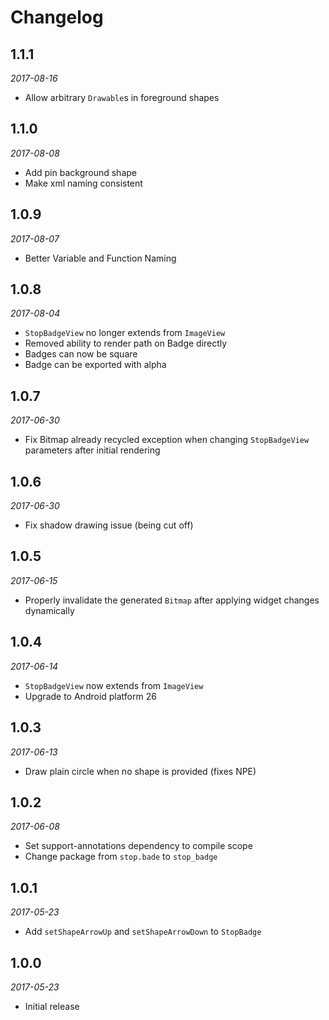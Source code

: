 # Changelog

## 1.1.1

_2017-08-16_

 * Allow arbitrary `Drawable`s in foreground shapes

## 1.1.0

_2017-08-08_

 *  Add pin background shape
 *  Make xml naming consistent

## 1.0.9

_2017-08-07_

 * Better Variable and Function Naming

## 1.0.8

_2017-08-04_

 * `StopBadgeView` no longer extends from `ImageView`
 * Removed ability to render path on Badge directly
 * Badges can now be square
 * Badge can be exported with alpha

## 1.0.7

_2017-06-30_

 * Fix Bitmap already recycled exception when changing `StopBadgeView` parameters after initial rendering

## 1.0.6

_2017-06-30_

 * Fix shadow drawing issue (being cut off)

## 1.0.5

_2017-06-15_

 * Properly invalidate the generated `Bitmap` after applying widget changes dynamically

## 1.0.4

_2017-06-14_

 * `StopBadgeView` now extends from `ImageView`
 * Upgrade to Android platform 26

## 1.0.3

_2017-06-13_

 * Draw plain circle when no shape is provided (fixes NPE)

## 1.0.2

_2017-06-08_

 *  Set support-annotations dependency to compile scope
 *  Change package from `stop.bade` to `stop_badge`

## 1.0.1

_2017-05-23_

 *  Add `setShapeArrowUp` and `setShapeArrowDown` to `StopBadge`

## 1.0.0

_2017-05-23_

 * Initial release
